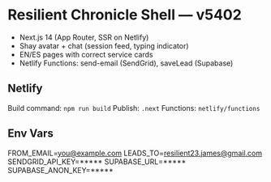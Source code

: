 # Resilient Chronicle Shell — v5402

- Next.js 14 (App Router, SSR on Netlify)
- Shay avatar + chat (session feed, typing indicator)
- EN/ES pages with correct service cards
- Netlify Functions: send-email (SendGrid), saveLead (Supabase)

## Netlify
Build command: `npm run build`
Publish: `.next`
Functions: `netlify/functions`

## Env Vars
FROM_EMAIL=you@example.com
LEADS_TO=resilient23.james@gmail.com
SENDGRID_API_KEY=*****
SUPABASE_URL=*****
SUPABASE_ANON_KEY=*****
